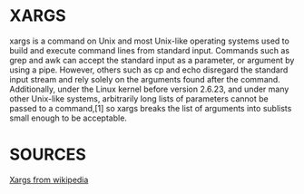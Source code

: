 

# XARGS

xargs is a command on Unix and most Unix-like operating systems used to build and execute command lines from standard input. Commands such as grep and awk can accept the standard input as a parameter, or argument by using a pipe. However, others such as cp and echo disregard the standard input stream and rely solely on the arguments found after the command. Additionally, under the Linux kernel before version 2.6.23, and under many other Unix-like systems, arbitrarily long lists of parameters cannot be passed to a command,[1] so xargs breaks the list of arguments into sublists small enough to be acceptable.


# SOURCES

[Xargs from wikipedia](https://en.wikipedia.org/wiki/Xargs)
